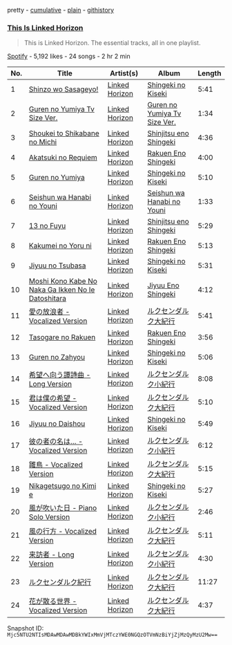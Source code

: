 pretty - [cumulative](/playlists/cumulative/37i9dQZF1DZ06evO1SlEIw.md) - [plain](/playlists/plain/37i9dQZF1DZ06evO1SlEIw) - [githistory](https://github.githistory.xyz/mackorone/spotify-playlist-archive/blob/main/playlists/plain/37i9dQZF1DZ06evO1SlEIw)

### [This Is Linked Horizon](https://open.spotify.com/playlist/37i9dQZF1DZ06evO1SlEIw)

> This is Linked Horizon\. The essential tracks, all in one playlist.

[Spotify](https://open.spotify.com/user/spotify) - 5,192 likes - 24 songs - 2 hr 2 min

| No. | Title | Artist(s) | Album | Length |
|---|---|---|---|---|
| 1 | [Shinzo wo Sasageyo!](https://open.spotify.com/track/5uraJqtCBvLpwt3VeomZdq) | [Linked Horizon](https://open.spotify.com/artist/3eNYrVLcWfjJ9JdH9kiPJO) | [Shingeki no Kiseki](https://open.spotify.com/album/24pr7CLiiJk8rUsXcocSA4) | 5:41 |
| 2 | [Guren no Yumiya Tv Size Ver.](https://open.spotify.com/track/6rsbsdiGDrYvhbb1K7ziTL) | [Linked Horizon](https://open.spotify.com/artist/3eNYrVLcWfjJ9JdH9kiPJO) | [Guren no Yumiya Tv Size Ver.](https://open.spotify.com/album/28mxaeUdRq9Z2f0BnrY9WT) | 1:34 |
| 3 | [Shoukei to Shikabane no Michi](https://open.spotify.com/track/7lcTpZtdTyfiIgVIpmTVut) | [Linked Horizon](https://open.spotify.com/artist/3eNYrVLcWfjJ9JdH9kiPJO) | [Shinjitsu eno Shingeki](https://open.spotify.com/album/36zFIAYiDzwr8ML2F6lEjH) | 4:36 |
| 4 | [Akatsuki no Requiem](https://open.spotify.com/track/2vH8JFJKfkAgZs1GFlOzGh) | [Linked Horizon](https://open.spotify.com/artist/3eNYrVLcWfjJ9JdH9kiPJO) | [Rakuen Eno Shingeki](https://open.spotify.com/album/6BDIotmFsibbcl4s5uaV4D) | 4:00 |
| 5 | [Guren no Yumiya](https://open.spotify.com/track/70p3HYq9iHZisJqpDmWd1U) | [Linked Horizon](https://open.spotify.com/artist/3eNYrVLcWfjJ9JdH9kiPJO) | [Shingeki no Kiseki](https://open.spotify.com/album/24pr7CLiiJk8rUsXcocSA4) | 5:10 |
| 6 | [Seishun wa Hanabi no Youni](https://open.spotify.com/track/7rNCnPglDEZn7pboEo24gC) | [Linked Horizon](https://open.spotify.com/artist/3eNYrVLcWfjJ9JdH9kiPJO) | [Seishun wa Hanabi no Youni](https://open.spotify.com/album/6LyBed3rgD3tqdWnPUyacK) | 1:33 |
| 7 | [13 no Fuyu](https://open.spotify.com/track/1orJXN3dA151HANn4gPZx2) | [Linked Horizon](https://open.spotify.com/artist/3eNYrVLcWfjJ9JdH9kiPJO) | [Shinjitsu eno Shingeki](https://open.spotify.com/album/36zFIAYiDzwr8ML2F6lEjH) | 5:29 |
| 8 | [Kakumei no Yoru ni](https://open.spotify.com/track/56eJgVP1LcvbuYecQicpYf) | [Linked Horizon](https://open.spotify.com/artist/3eNYrVLcWfjJ9JdH9kiPJO) | [Rakuen Eno Shingeki](https://open.spotify.com/album/6BDIotmFsibbcl4s5uaV4D) | 5:13 |
| 9 | [Jiyuu no Tsubasa](https://open.spotify.com/track/188vCXc4bAejLqGhpEVBGT) | [Linked Horizon](https://open.spotify.com/artist/3eNYrVLcWfjJ9JdH9kiPJO) | [Shingeki no Kiseki](https://open.spotify.com/album/24pr7CLiiJk8rUsXcocSA4) | 5:31 |
| 10 | [Moshi Kono Kabe No Naka Ga Ikken No Ie Datoshitara](https://open.spotify.com/track/2nHjd0aNkPjP5MnA6kMwFm) | [Linked Horizon](https://open.spotify.com/artist/3eNYrVLcWfjJ9JdH9kiPJO) | [Jiyuu Eno Shingeki](https://open.spotify.com/album/3SbektNvHcTUH5uP2fpiUP) | 4:12 |
| 11 | [愛の放浪者 \- Vocalized Version](https://open.spotify.com/track/2vHszXmgBO8zOR87nB2Gd2) | [Linked Horizon](https://open.spotify.com/artist/3eNYrVLcWfjJ9JdH9kiPJO) | [ルクセンダルク大紀行](https://open.spotify.com/album/4tJAqLvsQbbQKbRxMax1Kd) | 5:41 |
| 12 | [Tasogare no Rakuen](https://open.spotify.com/track/75S5vWZUfeTs1Bf6P6yXei) | [Linked Horizon](https://open.spotify.com/artist/3eNYrVLcWfjJ9JdH9kiPJO) | [Rakuen Eno Shingeki](https://open.spotify.com/album/6BDIotmFsibbcl4s5uaV4D) | 3:56 |
| 13 | [Guren no Zahyou](https://open.spotify.com/track/5CEBVy6ywqHcEOuFThtjEJ) | [Linked Horizon](https://open.spotify.com/artist/3eNYrVLcWfjJ9JdH9kiPJO) | [Shingeki no Kiseki](https://open.spotify.com/album/24pr7CLiiJk8rUsXcocSA4) | 5:06 |
| 14 | [希望へ向う譚詩曲 \- Long Version](https://open.spotify.com/track/5JXpmLfv4FroyVzbkkRSEg) | [Linked Horizon](https://open.spotify.com/artist/3eNYrVLcWfjJ9JdH9kiPJO) | [ルクセンダルク小紀行](https://open.spotify.com/album/2y1q4O6BcBYOCpC3VPT7pP) | 8:08 |
| 15 | [君は僕の希望 \- Vocalized Version](https://open.spotify.com/track/11Z0ESWmihfMooJCVDngWz) | [Linked Horizon](https://open.spotify.com/artist/3eNYrVLcWfjJ9JdH9kiPJO) | [ルクセンダルク大紀行](https://open.spotify.com/album/4tJAqLvsQbbQKbRxMax1Kd) | 5:10 |
| 16 | [Jiyuu no Daishou](https://open.spotify.com/track/0Cd4mvL1nALj6QCCk2wpHf) | [Linked Horizon](https://open.spotify.com/artist/3eNYrVLcWfjJ9JdH9kiPJO) | [Shingeki no Kiseki](https://open.spotify.com/album/24pr7CLiiJk8rUsXcocSA4) | 5:49 |
| 17 | [彼の者の名は… \- Vocalized Version](https://open.spotify.com/track/7hrdmPqrrTKrMhwwUs893K) | [Linked Horizon](https://open.spotify.com/artist/3eNYrVLcWfjJ9JdH9kiPJO) | [ルクセンダルク小紀行](https://open.spotify.com/album/2y1q4O6BcBYOCpC3VPT7pP) | 6:12 |
| 18 | [雛鳥 \- Vocalized Version](https://open.spotify.com/track/15IvoIfa5eyGjOzBqx95gl) | [Linked Horizon](https://open.spotify.com/artist/3eNYrVLcWfjJ9JdH9kiPJO) | [ルクセンダルク大紀行](https://open.spotify.com/album/4tJAqLvsQbbQKbRxMax1Kd) | 5:15 |
| 19 | [Nikagetsugo no Kimi e](https://open.spotify.com/track/7IMuezAZparajKkgkCMalN) | [Linked Horizon](https://open.spotify.com/artist/3eNYrVLcWfjJ9JdH9kiPJO) | [Shingeki no Kiseki](https://open.spotify.com/album/24pr7CLiiJk8rUsXcocSA4) | 5:27 |
| 20 | [風が吹いた日 \- Piano Solo Version](https://open.spotify.com/track/6huaX3NTgDSVAYJOjOJNn5) | [Linked Horizon](https://open.spotify.com/artist/3eNYrVLcWfjJ9JdH9kiPJO) | [ルクセンダルク小紀行](https://open.spotify.com/album/2y1q4O6BcBYOCpC3VPT7pP) | 2:46 |
| 21 | [風の行方 \- Vocalized Version](https://open.spotify.com/track/6O1RmgmLZEPpHvvyvqjlEy) | [Linked Horizon](https://open.spotify.com/artist/3eNYrVLcWfjJ9JdH9kiPJO) | [ルクセンダルク大紀行](https://open.spotify.com/album/4tJAqLvsQbbQKbRxMax1Kd) | 5:11 |
| 22 | [来訪者 \- Long Version](https://open.spotify.com/track/4tKj8h6sJQ4fK4HtT9Qu2Y) | [Linked Horizon](https://open.spotify.com/artist/3eNYrVLcWfjJ9JdH9kiPJO) | [ルクセンダルク小紀行](https://open.spotify.com/album/2y1q4O6BcBYOCpC3VPT7pP) | 4:30 |
| 23 | [ルクセンダルク紀行](https://open.spotify.com/track/0PbbrQy8ZkdRf5PDyXXcgN) | [Linked Horizon](https://open.spotify.com/artist/3eNYrVLcWfjJ9JdH9kiPJO) | [ルクセンダルク大紀行](https://open.spotify.com/album/4tJAqLvsQbbQKbRxMax1Kd) | 11:27 |
| 24 | [花が散る世界 \- Vocalized Version](https://open.spotify.com/track/75zWVtdvpl23vtRH4LnFS5) | [Linked Horizon](https://open.spotify.com/artist/3eNYrVLcWfjJ9JdH9kiPJO) | [ルクセンダルク大紀行](https://open.spotify.com/album/4tJAqLvsQbbQKbRxMax1Kd) | 4:37 |

Snapshot ID: `Mjc5NTU2NTIsMDAwMDAwMDBkYWIxMmVjMTczYWE0NGQzOTVmNzBiYjZjMzQyMzU2Mw==`
